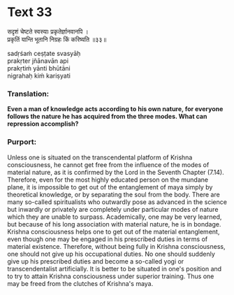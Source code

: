 # Text 33

सदृशं चेष्टते स्वस्याः प्रकृतेर्ज्ञानवानपि ।  
प्रकृतिं यान्ति भूतानि निग्रहः किं करिष्यति ॥३३॥

sadṛśaḿ ceṣṭate svasyāḥ  
prakṛter jñānavān api  
prakṛtiḿ yānti bhūtāni  
nigrahaḥ kiḿ kariṣyati



### Translation:

**Even a man of knowledge acts according to his own nature, for everyone follows the nature he has acquired from the three modes. What can repression accomplish?**

### Purport:

Unless one is situated on the transcendental platform of Krishna consciousness, he cannot get free from the influence of the modes of material nature, as it is confirmed by the Lord in the Seventh Chapter (7.14). Therefore, even for the most highly educated person on the mundane plane, it is impossible to get out of the entanglement of maya simply by theoretical knowledge, or by separating the soul from the body. There are many so-called spiritualists who outwardly pose as advanced in the science but inwardly or privately are completely under particular modes of nature which they are unable to surpass. Academically, one may be very learned, but because of his long association with material nature, he is in bondage. Krishna consciousness helps one to get out of the material entanglement, even though one may be engaged in his prescribed duties in terms of material existence. Therefore, without being fully in Krishna consciousness, one should not give up his occupational duties. No one should suddenly give up his prescribed duties and become a so-called yogi or transcendentalist artificially. It is better to be situated in one's position and to try to attain Krishna consciousness under superior training. Thus one may be freed from the clutches of Krishna's maya.